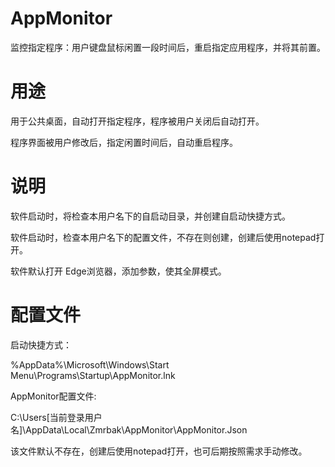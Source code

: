# AppMonitor
监控指定程序：用户键盘鼠标闲置一段时间后，重启指定应用程序，并将其前置。

# 用途
用于公共桌面，自动打开指定程序，程序被用户关闭后自动打开。

程序界面被用户修改后，指定闲置时间后，自动重启程序。

# 说明
软件启动时，将检查本用户名下的自启动目录，并创建自启动快捷方式。

软件启动时，检查本用户名下的配置文件，不存在则创建，创建后使用notepad打开。

软件默认打开 Edge浏览器，添加参数，使其全屏模式。

# 配置文件
启动快捷方式：

%AppData%\Microsoft\Windows\Start Menu\Programs\Startup\AppMonitor.lnk

AppMonitor配置文件:

C:\Users\[当前登录用户名]\AppData\Local\Zmrbak\AppMonitor\AppMonitor.Json

该文件默认不存在，创建后使用notepad打开，也可后期按照需求手动修改。
